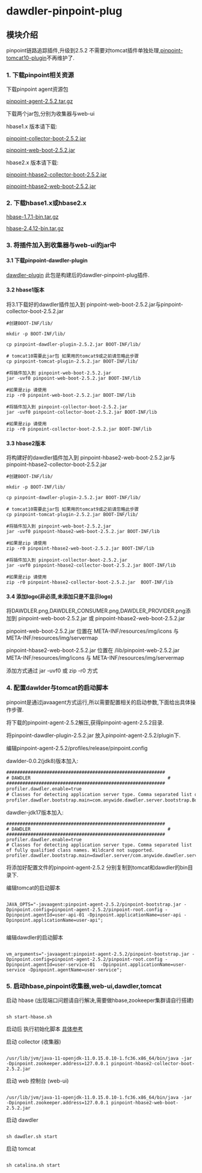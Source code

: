 # dawdler-pinpoint-plug

## 模块介绍

pinpoint链路追踪插件,升级到2.5.2 不需要对tomcat插件单独处理,[pinpoint-tomcat10-plugin](https://github.com/srchen1987/pinpoint-tomcat10-plugin/blob/main/README.md)不再维护了.

### 1. 下载pinpoint相关资源

下载pinpoint agent资源包

[pinpoint-agent-2.5.2.tar.gz](https://github.com/pinpoint-apm/pinpoint/releases/download/v2.5.2/pinpoint-agent-2.5.2.tar.gz)

下载两个jar包,分别为收集器与web-ui

hbase1.x 版本请下载:

[pinpoint-collector-boot-2.5.2.jar](https://github.com/pinpoint-apm/pinpoint/releases/download/v2.5.2/pinpoint-collector-boot-2.5.2.jar)

[pinpoint-web-boot-2.5.2.jar](https://github.com/pinpoint-apm/pinpoint/releases/download/v2.5.2/pinpoint-web-boot-2.5.2.jar)

hbase2.x 版本请下载:

[pinpoint-hbase2-collector-boot-2.5.2.jar](https://github.com/pinpoint-apm/pinpoint/releases/download/v2.5.2/pinpoint-hbase2-collector-boot-2.5.2.jar)

[pinpoint-hbase2-web-boot-2.5.2.jar](https://github.com/pinpoint-apm/pinpoint/releases/download/v2.5.2/pinpoint-hbase2-web-boot-2.5.2.jar)

### 2. 下载hbase1.x或hbase2.x

[hbase-1.7.1-bin.tar.gz](https://www.apache.org/dyn/closer.lua/hbase/1.7.1/hbase-1.7.1-bin.tar.gz)

[hbase-2.4.12-bin.tar.gz](https://www.apache.org/dyn/closer.lua/hbase/2.4.12/hbase-2.4.12-bin.tar.gz)

### 3. 将插件加入到收集器与web-ui的jar中

#### 3.1 下载pinpoint-dawdler-plugin

[dawdler-plugin](https://raw.githubusercontent.com/srchen1987/pinpoint-plugins/2.5.2/pinpoint-dawdler-plugin-2.5.2.jar)  此包是构建后的dawdler-pinpoint-plug插件.

#### 3.2 hbase1版本

将3.1下载好的dawdler插件加入到 pinpoint-web-boot-2.5.2.jar与pinpoint-collector-boot-2.5.2.jar

```shell
#创建BOOT-INF/lib/ 

mkdir -p BOOT-INF/lib/ 

cp pinpoint-dawdler-plugin-2.5.2.jar BOOT-INF/lib/

# tomcat10需要此jar包 如果用的tomcat9或之前请忽略此步骤
cp pinpoint-tomcat-plugin-2.5.2.jar BOOT-INF/lib/

#将插件加入到 pinpoint-web-boot-2.5.2.jar
jar -uvf0 pinpoint-web-boot-2.5.2.jar BOOT-INF/lib

#如果是zip 请使用 
zip -r0 pinpoint-web-boot-2.5.2.jar BOOT-INF/lib 

#将插件加入到 pinpoint-collector-boot-2.5.2.jar
jar -uvf0 pinpoint-collector-boot-2.5.2.jar BOOT-INF/lib

#如果是zip 请使用 
zip -r0 pinpoint-collector-boot-2.5.2.jar BOOT-INF/lib

```

#### 3.3 hbase2版本

将构建好的dawdler插件加入到 pinpoint-hbase2-web-boot-2.5.2.jar与pinpoint-hbase2-collector-boot-2.5.2.jar

```shell
#创建BOOT-INF/lib/ 

mkdir -p BOOT-INF/lib/ 

cp pinpoint-dawdler-plugin-2.5.2.jar BOOT-INF/lib/

# tomcat10需要此jar包 如果用的tomcat9或之前请忽略此步骤
cp pinpoint-tomcat-plugin-2.5.2.jar BOOT-INF/lib/

#将插件加入到 pinpoint-web-boot-2.5.2.jar
jar -uvf0 pinpoint-hbase2-web-boot-2.5.2.jar BOOT-INF/lib

#如果是zip 请使用 
zip -r0 pinpoint-hbase2-web-boot-2.5.2.jar BOOT-INF/lib 

#将插件加入到 pinpoint-collector-boot-2.5.2.jar
jar -uvf0 pinpoint-hbase2-collector-boot-2.5.2.jar BOOT-INF/lib

#如果是zip 请使用 
zip -r0 pinpoint-hbase2-collector-boot-2.5.2.jar  BOOT-INF/lib 

```

#### 3.4 添加logo(非必须,未添加只是不显示logo)

将DAWDLER.png,DAWDLER_CONSUMER.png,DAWDLER_PROVIDER.png添加到 pinpoint-web-boot-2.5.2.jar 或 pinpoint-hbase2-web-boot-2.5.2.jar

pinpoint-web-boot-2.5.2.jar 位置在 META-INF/resources/img/icons 与 META-INF/resources/img/servermap

pinpoint-hbase2-web-boot-2.5.2.jar 位置在 /lib/pinpoint-web-2.5.2.jar META-INF/resources/img/icons 与 META-INF/resources/img/servermap

添加方式通过 jar -uvf0 或 zip -r0 方式

### 4. 配置dawlder与tomcat的启动脚本

pinpoint是通过javaagent方式运行,所以需要配置相关的启动参数,下面给出具体操作步骤.

将下载的pinpoint-agent-2.5.2解压,获得pinpoint-agent-2.5.2目录.

将pinpoint-dawdler-plugin-2.5.2.jar 放入pinpoint-agent-2.5.2/plugin下.

编辑pinpoint-agent-2.5.2/profiles/release/pinpoint.config

dawlder-0.0.2(jdk8)版本加入:

```txt
###########################################################
# DAWDLER                                                   #
###########################################################
profiler.dawdler.enable=true
# Classes for detecting application server type. Comma separated list of fully qualified class names. Wildcard not supported.
profiler.dawdler.bootstrap.main=com.anywide.dawdler.server.bootstrap.Bootstrap

```

dawdler-jdk17版本加入:

```config
###########################################################
# DAWDLER                                                   #
###########################################################
profiler.dawdler.enable=true
# Classes for detecting application server type. Comma separated list of fully qualified class names. Wildcard not supported.
profiler.dawdler.bootstrap.main=dawdler.server/com.anywide.dawdler.server.bootstrap.Bootstrap

```

将添加好配置文件的pinpoint-agent-2.5.2 分别复制到tomcat和dawdler的bin目录下.

编辑tomcat的启动脚本

```shell

JAVA_OPTS="-javaagent:pinpoint-agent-2.5.2/pinpoint-bootstrap.jar -Dpinpoint.config=pinpoint-agent-2.5.2/pinpoint-root.config -Dpinpoint.agentId=user-api-01 -Dpinpoint.applicationName=user-api -Dpinpoint.applicationName=user-api";


```

编辑dawdler的启动脚本

```shell

vm_arguments="-javaagent:pinpoint-agent-2.5.2/pinpoint-bootstrap.jar -Dpinpoint.config=pinpoint-agent-2.5.2/pinpoint-root.config -Dpinpoint.agentId=user-service-01  -Dpinpoint.applicationName=user-service -Dpinpoint.agentName=user-service";

```

### 5. 启动hbase,pinpoint收集器,web-ui,dawdler,tomcat

启动 hbase (出现端口问题请自行解决,需要做hbase,zookeeper集群请自行搭建)

```shell

sh start-hbase.sh

```

启动后 执行初始化脚本  [具体参考](https://github.com/pinpoint-apm/pinpoint/tree/2.5.x/hbase/scripts)

启动 collector  (收集器)

```shell

/usr/lib/jvm/java-11-openjdk-11.0.15.0.10-1.fc36.x86_64/bin/java -jar -Dpinpoint.zookeeper.address=127.0.0.1 pinpoint-hbase2-collector-boot-2.5.2.jar

```

启动 web 控制台 (web-ui)

```shell

/usr/lib/jvm/java-11-openjdk-11.0.15.0.10-1.fc36.x86_64/bin/java -jar -Dpinpoint.zookeeper.address=127.0.0.1 pinpoint-hbase2-web-boot-2.5.2.jar

```

启动 dawdler

```shell

sh dawdler.sh start

```

启动 tomcat

```shell

sh catalina.sh start

```
